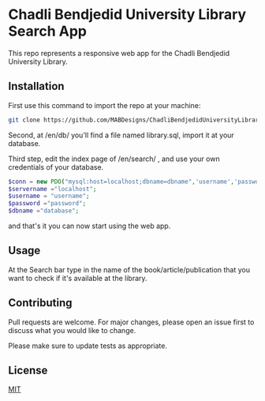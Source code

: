 # Chadli Bendjedid University Library Search App

This repo represents a responsive web app for the Chadli Bendjedid University Library.

## Installation
First use this command to import the repo at your machine:

```bash
git clone https://github.com/MABDesigns/ChadliBendjedidUniversityLibrarySearch
```
Second, at /en/db/ you'll find a file named library.sql, import it at your database.

Third step, edit the index page of /en/search/ , and use your own credentials of your database.
```php
$conn = new PDO("mysql:host=localhost;dbname=dbname",'username','password',array(PDO::MYSQL_ATTR_INIT_COMMAND => "SET NAMES UTF8") /*for none latin characters*/);
$servername ="localhost";
$username = "username";
$password ="password";
$dbname ="database"; 
```
and that's it you can now start using the web app.

## Usage

At the Search bar type in the name of the book/article/publication that you want to check if it's available at the library.


## Contributing
Pull requests are welcome. For major changes, please open an issue first to discuss what you would like to change.

Please make sure to update tests as appropriate.

## License
[MIT](https://choosealicense.com/licenses/mit/)
